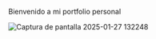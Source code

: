 Bienvenido a mi portfolio personal

![Captura de pantalla 2025-01-27 132248](https://github.com/user-attachments/assets/e793ba78-7ea7-46bd-9a7c-8712c21383bc)


